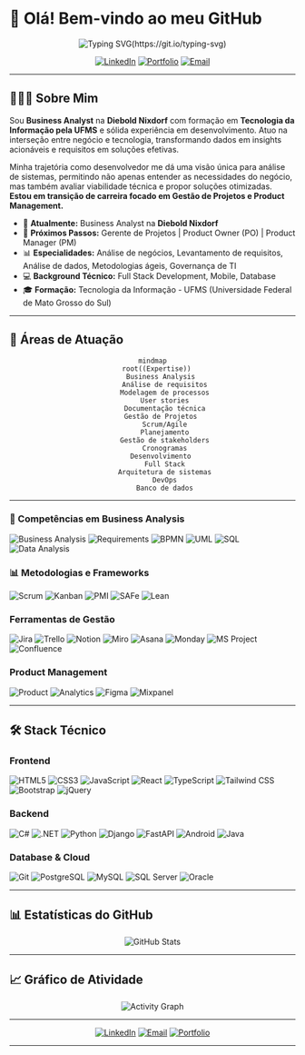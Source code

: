 # 👋 Olá! Bem-vindo ao meu GitHub

<div align="center">
  
  ![Typing SVG](https://readme-typing-svg.herokuapp.com?font=Poppins&weight=700&size=23&duration=2500&pause=900&color=0353A4&center=true&vCenter=true&width=790&height=100&lines=Analista+de+neg%C3%B3cios+%7C+Business+Analyst;Gerente+de+projetos+%7C+Project+Manager;Desenvolvedor+Full+Stack;Da+programa%C3%A7%C3%A3o+a+gest%C3%A3o+de+projetos%3A+construindo+o+futuro+digital.)(https://git.io/typing-svg)
  
  [![LinkedIn](https://img.shields.io/badge/LinkedIn-0077B5?style=for-the-badge&logo=linkedin&logoColor=white)](www.linkedin.com/in/tech-gabriel)
  [![Portfolio](https://img.shields.io/badge/Portfolio-FF5722?style=for-the-badge&logo=todoist&logoColor=white)](https://gabrielleite.netlify.app/)
  [![Email](https://img.shields.io/badge/Email-D14836?style=for-the-badge&logo=gmail&logoColor=white)](tech.gabriel@outlook.com.br)

</div>

---

## 🧑🏻‍💻 Sobre Mim

Sou **Business Analyst** na **Diebold Nixdorf** com formação em **Tecnologia da Informação pela UFMS** e sólida experiência em desenvolvimento. Atuo na interseção entre negócio e tecnologia, transformando dados em insights acionáveis e requisitos em soluções efetivas.

Minha trajetória como desenvolvedor me dá uma visão única para análise de sistemas, permitindo não apenas entender as necessidades do negócio, mas também avaliar viabilidade técnica e propor soluções otimizadas. **Estou em transição de carreira focado em Gestão de Projetos e Product Management.**

- 💼 **Atualmente:** Business Analyst na **Diebold Nixdorf**
- 🎯 **Próximos Passos:** Gerente de Projetos | Product Owner (PO) | Product Manager (PM)
- 📊 **Especialidades:** Análise de negócios, Levantamento de requisitos, Análise de dados, Metodologias ágeis, Governança de TI
- 💻 **Background Técnico:** Full Stack Development, Mobile, Database
- 🎓 **Formação:** Tecnologia da Informação - UFMS (Universidade Federal de Mato Grosso do Sul)

---

## 💼 Áreas de Atuação

<div align="center">

```mermaid
mindmap
  root((Expertise))
    Business Analysis
      Análise de requisitos
      Modelagem de processos
      User stories
      Documentação técnica
    Gestão de Projetos
      Scrum/Agile
      Planejamento
      Gestão de stakeholders
      Cronogramas
    Desenvolvimento
      Full Stack
      Arquitetura de sistemas
      DevOps
      Banco de dados
```

</div>

---

### 🎯 Competências em Business Analysis

![Business Analysis](https://img.shields.io/badge/Business_Analysis-4A90E2?style=for-the-badge)
![Requirements](https://img.shields.io/badge/Requirements_Engineering-2ECC71?style=for-the-badge)
![BPMN](https://img.shields.io/badge/BPMN-FF6B6B?style=for-the-badge)
![UML](https://img.shields.io/badge/UML-9B59B6?style=for-the-badge)
![SQL](https://img.shields.io/badge/SQL_Analysis-336791?style=for-the-badge&logo=postgresql&logoColor=white)
![Data Analysis](https://img.shields.io/badge/Data_Analysis-F39C12?style=for-the-badge)

### 📊 Metodologias e Frameworks
![Scrum](https://img.shields.io/badge/Scrum-6DB33F?style=for-the-badge&logo=scrumalliance&logoColor=white)
![Kanban](https://img.shields.io/badge/Kanban-0052CC?style=for-the-badge&logo=jira&logoColor=white)
![PMI](https://img.shields.io/badge/PMI-003366?style=for-the-badge&logo=pmi&logoColor=white)
![SAFe](https://img.shields.io/badge/SAFe-00A3E0?style=for-the-badge)
![Lean](https://img.shields.io/badge/Lean-FF6C37?style=for-the-badge)

### Ferramentas de Gestão
![Jira](https://img.shields.io/badge/Jira-0052CC?style=for-the-badge&logo=jira&logoColor=white)
![Trello](https://img.shields.io/badge/Trello-0079BF?style=for-the-badge&logo=trello&logoColor=white)
![Notion](https://img.shields.io/badge/Notion-000000?style=for-the-badge&logo=notion&logoColor=white)
![Miro](https://img.shields.io/badge/Miro-050038?style=for-the-badge&logo=miro&logoColor=white)
![Asana](https://img.shields.io/badge/Asana-273347?style=for-the-badge&logo=asana&logoColor=white)
![Monday](https://img.shields.io/badge/Monday-FF3366?style=for-the-badge&logo=monday&logoColor=white)
![MS Project](https://img.shields.io/badge/MS_Project-217346?style=for-the-badge&logo=microsoft&logoColor=white)
![Confluence](https://img.shields.io/badge/Confluence-172B4D?style=for-the-badge&logo=confluence&logoColor=white)

### Product Management
![Product](https://img.shields.io/badge/Product_Discovery-FF6B6B?style=for-the-badge)
![Analytics](https://img.shields.io/badge/Product_Analytics-4285F4?style=for-the-badge&logo=google-analytics&logoColor=white)
![Figma](https://img.shields.io/badge/Figma-F24E1E?style=for-the-badge&logo=figma&logoColor=white)
![Mixpanel](https://img.shields.io/badge/Mixpanel-7856FF?style=for-the-badge&logo=mixpanel&logoColor=white)

---

## 🛠️ Stack Técnico

### Frontend
![HTML5](https://img.shields.io/badge/HTML5-E34F26?style=for-the-badge&logo=html5&logoColor=white)
![CSS3](https://img.shields.io/badge/CSS3-1572B6?style=for-the-badge&logo=css3&logoColor=white)
![JavaScript](https://img.shields.io/badge/JavaScript-F7DF1E?style=for-the-badge&logo=javascript&logoColor=black)
![React](https://img.shields.io/badge/React-20232A?style=for-the-badge&logo=react&logoColor=61DAFB)
![TypeScript](https://img.shields.io/badge/TypeScript-007ACC?style=for-the-badge&logo=typescript&logoColor=white)
![Tailwind CSS](https://img.shields.io/badge/Tailwind_CSS-38B2AC?style=for-the-badge&logo=tailwind-css&logoColor=white)
![Bootstrap](https://img.shields.io/badge/Bootstrap-563D7C?style=for-the-badge&logo=bootstrap&logoColor=white)
![jQuery](https://img.shields.io/badge/jQuery-0769AD?style=for-the-badge&logo=jquery&logoColor=white)

### Backend
![C#](https://img.shields.io/badge/C%23-239120?style=for-the-badge&logo=c%23&logoColor=white)
![.NET](https://img.shields.io/badge/.NET-512BD4?style=for-the-badge&logo=dotnet&logoColor=white)
![Python](https://img.shields.io/badge/Python-3776AB?style=for-the-badge&logo=python&logoColor=white)
![Django](https://img.shields.io/badge/Django-092E20?style=for-the-badge&logo=django&logoColor=white)
![FastAPI](https://img.shields.io/badge/FastAPI-005571?style=for-the-badge&logo=fastapi)
![Android](https://img.shields.io/badge/Android-3DDC84?style=for-the-badge&logo=android&logoColor=white)
![Java](https://img.shields.io/badge/Java-ED8B00?style=for-the-badge&logo=openjdk&logoColor=white)

### Database & Cloud
![Git](https://img.shields.io/badge/Git-F05032?style=for-the-badge&logo=git&logoColor=white)
![PostgreSQL](https://img.shields.io/badge/PostgreSQL-316192?style=for-the-badge&logo=postgresql&logoColor=white)
![MySQL](https://img.shields.io/badge/MySQL-00000F?style=for-the-badge&logo=mysql&logoColor=white)
![SQL Server](https://img.shields.io/badge/SQL%20Server-CC2927?style=for-the-badge&logo=microsoftsqlserver&logoColor=white)
![Oracle](https://img.shields.io/badge/Oracle-F80000?style=for-the-badge&logo=oracle&logoColor=white)

---

## 📊 Estatísticas do GitHub

<div align="center">
  
  ![GitHub Stats](https://github-readme-stats.vercel.app/api?username=seu-usuario&show_icons=true&theme=radical&hide_border=true&count_private=true)

</div>

---

## 📈 Gráfico de Atividade

<div align="center">
  
  ![Activity Graph](https://github-readme-activity-graph.vercel.app/graph?username=seu-usuario&theme=react-dark&hide_border=true)

</div>

---

<div align="center">
  
  [![LinkedIn](https://img.shields.io/badge/LinkedIn-Conectar-blue?style=for-the-badge&logo=linkedin)](www.linkedin.com/in/tech-gabriel)
  [![Email](https://img.shields.io/badge/Email-Contato-D14836?style=for-the-badge&logo=gmail&logoColor=white)](tech.gabriel@outlook.com.br)
  [![Portfolio](https://img.shields.io/badge/Portfolio-Visitar-FF5722?style=for-the-badge&logo=todoist&logoColor=white)](https://gabrielleite.netlify.app/)

</div>

---
